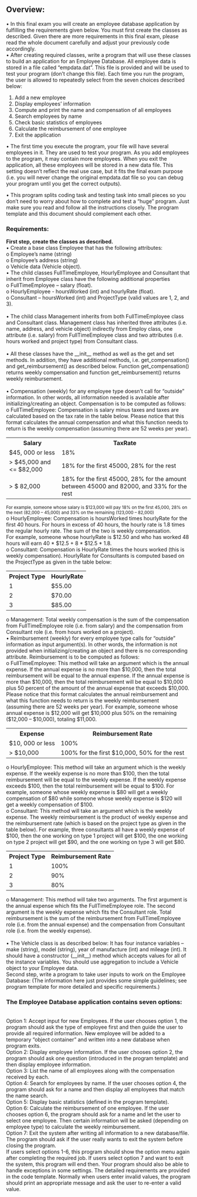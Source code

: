 

<h2>Overview:</h2>

• In this final exam you will create an employee database application by fulfilling the
requirements given below. You must first create the classes as described. Given there are more requirements in this
final exam, please read the whole document carefully and adjust your previously code
accordingly.
</br>
• After creating required classes, write a program that will use these classes to build an
application for an Employee Database. All employee data is stored in a file called
“empdata.dat”. This file is provided and will be used to test your program (don’t change
this file). Each time you run the program, the user is allowed to repeatedly select from the
seven choices described below:
1. Add a new employee
2. Display employees’ information
3. Compute and print the name and compensation of all employees
4. Search employees by name
5. Check basic statistics of employees
6. Calculate the reimbursement of one employee
7. Exit the application

• The first time you execute the program, your file will have several employees in it. They
are used to test your program. As you add employees to the program, it may contain more
employees. When you exit the application, all these employees will be stored in a new
data file. This setting doesn’t reflect the real use case, but it fits the final exam purpose
(i.e. you will never change the original empdata.dat file so you can debug your program
until you get the correct outputs).


• This program splits coding task and testing task into small pieces so you don’t need to worry about how
to complete and test a “huge” program. Just make sure you read and follow all the instructions closely. The program template and this document should complement each other.

<h3>Requirements:</h3>
<b>First step, create the classes as described.</b></br>
• Create a base class Employee that has the following attributes:<br>
o Employee’s name (string)<br>
o Employee’s address (string)<br>
o Vehicle data (Vehicle object).<br>
• The child classes FullTimeEmployee, HourlyEmployee and Consultant that inherit from
Employee class have the following additional properties<br>
o FullTimeEmployee – salary (float).<br>
o HourlyEmployee - hoursWorked (int) and hourlyRate (float).<br>
o Consultant – hoursWorked (int) and ProjectType (valid values are 1, 2, and 3).<br><br>
• The child class Management inherits from both FullTimeEmployee class and Consultant
class. Management class has inherited three attributes (i.e. name, address, and vehicle object)
indirectly from Employ class, one attribute (i.e. salary) from FullTimeEmployee class and
two attributes (i.e. hours worked and project type) from Consultant class.<br><br>
• All these classes have the __init__ method as well as the get and set methods. In addition,
they have additional methods, i.e. get_compensation() and get_reimbursement() as described
below. Function get_compensation() returns weekly compensation and function
get_reimbursement() returns weekly reimbursement.<br><br>
• Compensation (weekly) for any employee type doesn’t call for “outside” information. In
other words, all information needed is available after initializing/creating an object.
Compensation is to be computed as follows:<br>
o FullTimeEmployee: Compensation is salary minus taxes and taxes are calculated based
on the tax rate in the table below. Please notice that this format calculates the annual
compensation and what this function needs to return is the weekly compensation
(assuming there are 52 weeks per year).<br>
<table><tr><th>Salary</th> <th>TaxRate</th></tr>
<tr><td>$45, 000 or less</td> <td>18%</td></tr>
<tr><td> > $45,000 and <= $82,000</td> <td>18% for the first 45000, 28% for the rest</td></tr>
<tr><td> > $ 82,000</td> <td>18% for the first 45000, 28% for the amount
between 45000 and 82000, and 33% for the
rest</td></tr></table>
<small>For example, someone whose salary is $123,000 will pay 18% on the first 45,000, 28% on the
next (82,000 – 45,000) and 33% on the remaining (123,000 – 82,000)</small><br>
o HourlyEmployee: Compensation is hoursWorked times hourlyRate for the first 40 hours.
For hours in excess of 40 hours, the hourly rate is 1.8 times the regular hourly rate. The
sum of the two is weekly compensation.<br>
For example, someone whose hourlyRate is $12.50 and who has worked 48 hours will
earn 40 * $12.5 + 8 * $12.5 * 1.8.<br>
o Consultant: Compensation is HourlyRate times the hours worked (this is weekly
compensation). HourlyRate for Consultants is computed based on the ProjectType as
given in the table below:<br>
<table><tr><th>Project Type </th><th> HourlyRate</th></tr>
<tr><td>1 </td><td> $55.00 </td></tr>
<tr><td> 2 </td><td> $70.00 </td></tr>
<tr><td> 3 </td><td> $85.00 </td></tr></table>
o Management: Total weekly compensation is the sum of the compensation from
FullTimeEmployee role (i.e. from salary) and the compensation from Consultant role (i.e.
from hours worked on a project).<br>
• Reimbursement (weekly) for every employee type calls for “outside” information as input
argument(s). In other words, the information is not provided when initializing/creating an
object and there is no corresponding attribute. Reimbursement is to be computed as follows:<br>
o FullTimeEmployee: This method will take an argument which is the annual expense. If
the annual expense is no more than $10,000, then the total reimbursement will be equal to
the annual expense. If the annual expense is more than $10,000, then the total reimbursement will be equal to $10,000 plus 50 percent of the amount of the annual expense that exceeds $10,000. Please notice that this format calculates the annual reimbursement and what this function needs to return is the weekly reimbursement<br>
(assuming there are 52 weeks per year). For example, someone whose annual expense is $12,000 will get $10,000 plus 50% on the remaining ($12,000 – $10,000), totaling $11,000. <br>
<table><tr><th>Expense</th> <th>Reimbursement Rate</th></tr>
<tr><td>$10, 000 or less</td><td> 100% </td></tr>
<tr><td> > $10,000</td> <td>100% for the first $10,000, 50% for the rest </td></tr> </table>
o HourlyEmployee: This method will take an argument which is the weekly expense. If the
weekly expense is no more than $100, then the total reimbursement will be equal to the
weekly expense. If the weekly expense exceeds $100, then the total reimbursement will
be equal to $100. For example, someone whose weekly expense is $80 will get a weekly
compensation of $80 while someone whose weekly expense is $120 will get a weekly
compensation of $100. <br>
o Consultant: This method will take an argument which is the weekly expense. The weekly
reimbursement is the product of weekly expense and the reimbursement rate (which is
based on the project type as given in the table below). For example, three consultants all
have a weekly expense of $100, then the one working on type 1 project will get $100, the
one working on type 2 project will get $90, and the one working on type 3 will get $80. <br>
<table><tr><th>Project Type </th><th>Reimbursement Rate</th></tr>
<tr><td>1</td><td> 100% </td></tr>
<tr><td>2 </td><td>90% </td></tr>
<tr><td>3</td><td> 80% </td></tr></table>
o Management: This method will take two arguments. The first argument is the annual
expense which fits the FullTimeEmployee role. The second argument is the weekly
expense which fits the Consultant role. Total reimbursement is the sum of the  reimbursement from FullTimeEmployee role (i.e. from the annual expense) and the compensation from Consultant role (i.e. from the weekly expense). <br><br>
• The Vehicle class is as described below: It has four instance variables – make (string),
model (string), year of manufacture (int) and mileage (int). It should have a constructor
(__init__) method which accepts values for all of the instance variables. You should use
aggregation to include a Vehicle object to your Employee data. <br>
Second step, write a program to take user inputs to work on the Employee Database:
(The information here just provides some simple guidelines; see program template for
more detailed and specific requirements.)<br>
<h3>The Employee Database application contains seven options:</h3><br>
Option 1: Accept input for new Employees. If the user chooses option 1, the program should ask
the type of employee first and then guide the user to provide all required information. New
employee will be added to a temporary “object container” and written into a new database when
program exits.<br>
Option 2: Display employee information. If the user chooses option 2, the program should ask
one question (introduced in the program template) and then display employee information.<br>
Option 3: List the name of all employees along with the compensation received by each.<br>
Option 4: Search for employees by name. If the user chooses option 4, the program should ask
for a name and then display all employees that match the name search.<br>
Option 5: Display basic statistics (defined in the program template).<br>
Option 6: Calculate the reimbursement of one employee. If the user chooses option 6, the
program should ask for a name and let the user to select one employee. Then certain information
will be asked (depending on employee type) to calculate the weekly reimbursement.<br>
Option 7: Exit the system after writing all information to a new database/file. The program
should ask if the user really wants to exit the system before closing the program.<br>
If users select options 1-6, this program should show the option menu again after completing the
required job. If users select option 7 and want to exit the system, this program will end then.
Your program should also be able to handle exceptions in some settings. The detailed
requirements are provided in the code template. Normally when users enter invalid values, the
program should print an appropriate message and ask the user to re-enter a valid value.
